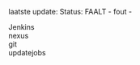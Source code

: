 laatste update: 
Status: FAALT - fout - 
<div class="service R">Jenkins</div><div class="service R">nexus</div><div class="service R">git</div><div class="service Y">updatejobs</div>